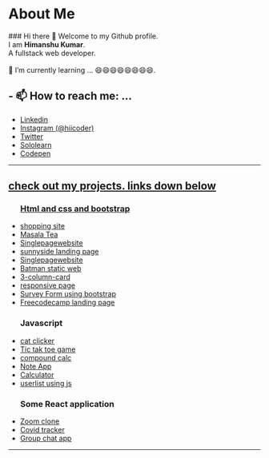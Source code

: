<h1>About Me</h1>
### Hi there 👋
Welcome to my Github profile.<br>
I am <strong>Himanshu Kumar</strong>.<br>
A fullstack web developer.<br>
<br>
🌱 I’m currently learning ... 😄😄😄😄😄😄😄😄.
<h2>- 📫 How to reach me: ...</h2>
<ul>
  <li><a href="https://www.linkedin.com/in/himanshukr1320/">Linkedin</a></li>
  <li><a href="https://www.instagram.com/hiicoder/">Instagram (@hiicoder)</a></li>
   <li><a href="https://twitter.com/hiicoder">Twitter</a></li>
  <li><a href="https://www.sololearn.com/Profile/18825934">Sololearn</a></li>
  <li><a href="https://codepen.io/hiicoder" target="_blank">Codepen</li>
</ul>
<hr>
<h2>check out my projects. links down below</h2> 
<ul>
  <h3>Html and css and bootstrap</h3>
  <li><a href="https://hiicoder.github.io/sohppin/index.html">shopping site</a></li>
  <li><a href="https://hiicoder.github.io/tea/Assignment6.html">Masala Tea</a></li>
  <li><a href="https://hiicoder.github.io/singlepageweb/">Singlepagewebsite</a></li>
  <li><a href="https://hiicoder.github.io/sunnyside/index">sunnyside landing page</li>
  <li><a href="https://hiicoder.github.io/singlepageweb/">Singlepagewebsite</a></li>
  <li><a href="https://hiicoder.github.io/batman.git.io/">Batman static web</a></li>
  <li><a href="https://hiicoder.github.io/3-column-card/">3-column-card</a></li>
  <li><a href="https://hiicoder.github.io/Responsive-layout/sololearn.html">responsive page</a></li>
  <li><a href="https://hiicoder.github.io/surveyForm/surveyform.html">Survey Form using bootstrap</a></li>
  <li><a href="https://hiicoder.github.io/fcc-landing-page/index">Freecodecamp landing page</a></li>  
  <h3>Javascript</h3>
  <li><a href="https://hiicoder.github.io/cat-clicker/catClicker">cat clicker</a></li>
  <li><a href="https://hiicoder.github.io/tik-tak-toe/">Tic tak toe game</a></li>
  <li><a href="https://hiicoder.github.io/compondcalc/calculator.html">compound calc</a></li>
  <li><a href="https://hiicoder.github.io/learn/project.html">Note App</a></li>
  <li><a href="https://hiicoder.github.io/learn/calc.html">Calculator</a></li>
  <li><a href="https://hiicoder.github.io/Userlist/index">userlist using js</a></li>
  <h3>Some React application</h3>
  <li><a href="https://hizoomer.herokuapp.com/">Zoom clone</a></li>
  <li><a href="https://covid-virus.herokuapp.com">Covid tracker</a></li>
  <li><a href="https://hiichat.herokuapp.com/">Group chat app</a></li>
</ul>
<hr>
 
<!--
**hiiSunny/hiiSunny** is a ✨ _special_ ✨ repository because its `README.md` (this file) appears on your GitHub profile.

Here are some ideas to get you started:

- 🔭 I’m currently working on ...
- 🌱 I’m currently learning ...
- 👯 I’m looking to collaborate on ...
- 🤔 I’m looking for help with ...
- 💬 Ask me about ...
- 📫 How to reach me: ...
- 😄 Pronouns: ...
- ⚡ Fun fact: ...
-->

